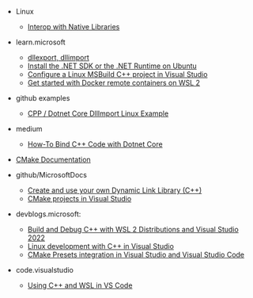 - Linux
  - [Interop with Native Libraries](https://www.mono-project.com/docs/advanced/pinvoke/)

- learn.microsoft
  - [dllexport, dllimport](https://learn.microsoft.com/en-us/cpp/cpp/dllexport-dllimport?view=msvc-170)
  - [Install the .NET SDK or the .NET Runtime on Ubuntu](https://learn.microsoft.com/en-us/dotnet/core/install/linux-ubuntu)
  - [Configure a Linux MSBuild C++ project in Visual Studio](https://learn.microsoft.com/en-us/cpp/linux/configure-a-linux-project?view=msvc-170)
  - [Get started with Docker remote containers on WSL 2](https://learn.microsoft.com/en-us/windows/wsl/tutorials/wsl-containers)

- github examples
  - [CPP / Dotnet Core DllImport Linux Example](https://github.com/matthew-macgregor/cpp-dotnet-core-dllimport)

- medium
  - [How-To Bind C++ Code with Dotnet Core](https://medium.com/@xaviergeerinck/how-to-bind-c-code-with-dotnet-core-157a121c0aa6)

- [CMake Documentation](https://cmake.org/cmake/help/latest/manual/cmake.1.html#)

- github/MicrosoftDocs
  - [Create and use your own Dynamic Link Library (C++)](https://github.com/MicrosoftDocs/cpp-docs/blob/main/docs/build/walkthrough-creating-and-using-a-dynamic-link-library-cpp.md)
  - [CMake projects in Visual Studio](https://github.com/MicrosoftDocs/cpp-docs/blob/main/docs/build/cmake-projects-in-visual-studio.md)

- devblogs.microsoft:
  - [Build and Debug C++ with WSL 2 Distributions and Visual Studio 2022](https://devblogs.microsoft.com/cppblog/build-and-debug-c-with-wsl-2-distributions-and-visual-studio-2022/)
  - [Linux development with C++ in Visual Studio](https://devblogs.microsoft.com/cppblog/linux-development-with-c-in-visual-studio/)
  - [CMake Presets integration in Visual Studio and Visual Studio Code](https://devblogs.microsoft.com/cppblog/cmake-presets-integration-in-visual-studio-and-visual-studio-code/)

- code.visualstudio
  - [Using C++ and WSL in VS Code](https://code.visualstudio.com/docs/cpp/config-wsl)
